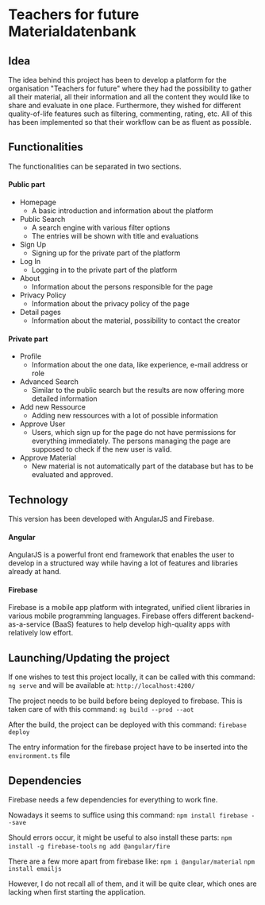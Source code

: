 # Teachers for future Materialdatenbank

## Idea

The idea behind this project has been to develop a platform for the organisation "Teachers for future"
where they had the possibility to gather all their material, all their information and all the content
they would like to share and evaluate in one place. 
Furthermore, they wished for different quality-of-life features such as filtering, commenting, rating, etc.
All of this has been implemented so that their workflow can be as fluent as possible.

## Functionalities

The functionalities can be separated in two sections.

#### Public part

-   Homepage
    -   A basic introduction and information about the platform
-   Public Search
    -   A search engine with various filter options 
    -   The entries will be shown with title and evaluations
-   Sign Up
    -   Signing up for the private part of the platform
-   Log In
    -   Logging in to the private part of the platform
-   About
    -   Information about the persons responsible for the page
-   Privacy Policy
    -   Information about the privacy policy of the page
-   Detail pages
    -   Information about the material, possibility to contact the creator   
 

#### Private part

-   Profile
    -   Information about the one data, like experience, e-mail address or role
-   Advanced Search
    -   Similar to the public search but the results are now offering more detailed information
-   Add new Ressource
    -   Adding new ressources with a lot of possible information
-   Approve User
    -   Users, which sign up for the page do not have permissions for everything immediately. The persons managing the page are supposed to check if the new user is valid.
-   Approve Material
    -   New material is not automatically part of the database but has to be evaluated and approved.

## Technology

This version has been developed with AngularJS and Firebase.

#### Angular

AngularJS is a powerful front end framework that enables the user to develop in a structured way while
having a lot of features and libraries already at hand.

#### Firebase

Firebase is a mobile app platform with integrated, unified client libraries in various mobile programming languages.
Firebase offers different backend-as-a-service (BaaS) features to help develop high-quality apps with
relatively low effort.

## Launching/Updating the project

If one wishes to test this project locally, it can be called with this command:
`ng serve`
and will be available at:
`http://localhost:4200/`

The project needs to be build before being deployed to firebase. This is taken care of with this command:
`ng build --prod --aot`

After the build, the project can be deployed with this command:
`firebase deploy`

The entry information for the firebase project have to be inserted into the `environment.ts` file

## Dependencies

Firebase needs a few dependencies for everything to work fine.

Nowadays it seems to suffice using this command:
`npm install firebase --save`

Should errors occur, it might be useful to also install these parts:
`npm install -g firebase-tools`
`ng add @angular/fire`

There are a few more apart from firebase like:
`npm i @angular/material`
`npm install emailjs`

However, I do not recall all of them, and it will be quite clear, which ones
are lacking when first starting the application.

